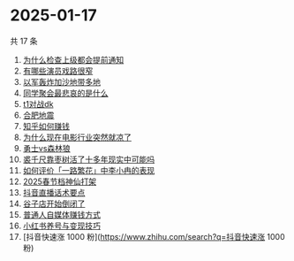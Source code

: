 # 2025-01-17

共 17 条

<!-- BEGIN ZHIHUSEARCH -->
<!-- 最后更新时间 Fri Jan 17 2025 18:07:52 GMT+0800 (China Standard Time) -->
1. [为什么检查上级都会提前通知](https://www.zhihu.com/search?q=为什么检查上级都会提前通知)
1. [有哪些演员戏路很窄](https://www.zhihu.com/search?q=有哪些演员戏路很窄)
1. [以军轰炸加沙地带多地](https://www.zhihu.com/search?q=以军轰炸加沙地带多地)
1. [同学聚会最悲哀的是什么](https://www.zhihu.com/search?q=同学聚会最悲哀的是什么)
1. [t1对战dk](https://www.zhihu.com/search?q=t1对战dk)
1. [合肥地震](https://www.zhihu.com/search?q=合肥地震)
1. [知乎如何赚钱](https://www.zhihu.com/search?q=知乎如何赚钱)
1. [为什么现在电影行业突然就凉了](https://www.zhihu.com/search?q=为什么现在电影行业突然就凉了)
1. [勇士vs森林狼](https://www.zhihu.com/search?q=勇士vs森林狼)
1. [裘千尺靠枣树活了十多年现实中可能吗](https://www.zhihu.com/search?q=裘千尺靠枣树活了十多年现实中可能吗)
1. [如何评价「一路繁花」中李小冉的表现](https://www.zhihu.com/search?q=如何评价「一路繁花」中李小冉的表现)
1. [2025春节档神仙打架](https://www.zhihu.com/search?q=2025春节档神仙打架)
1. [抖音直播话术要点](https://www.zhihu.com/search?q=抖音直播话术要点)
1. [谷子店开始倒闭了](https://www.zhihu.com/search?q=谷子店开始倒闭了)
1. [普通人自媒体赚钱方式](https://www.zhihu.com/search?q=普通人自媒体赚钱方式)
1. [小红书养号与变现技巧](https://www.zhihu.com/search?q=小红书养号与变现技巧)
1. [抖音快速涨 1000 粉](https://www.zhihu.com/search?q=抖音快速涨 1000 粉)
<!-- END ZHIHUSEARCH -->
